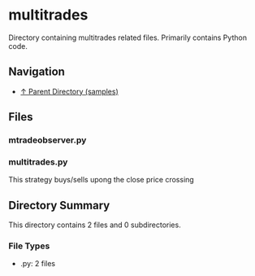 # multitrades

Directory containing multitrades related files. Primarily contains Python code.

## Navigation

* [↑ Parent Directory (samples)](../README.md)

## Files

### mtradeobserver.py



### multitrades.py

This strategy buys/sells upong the close price crossing


## Directory Summary

This directory contains 2 files and 0 subdirectories.

### File Types

* .py: 2 files
